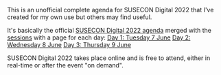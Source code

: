 This is an unofficial complete agenda for SUSECON Digital 2022 that I've created for my own use but others may find useful.

It's basically the official [SUSECON Digital 2022 agenda](https://susecon.com/agenda.html) merged with the [sessions](https://www.susecon.com/sessions.html) with a page for each day:
[Day 1: Tuesday 7 June](day1.md)
[Day 2: Wednesday 8 June](day2.md)
[Day 3: Thursday 9 June](day3.md)

SUSECON Digital 2022 takes place online and is free to attend, either in real-time or after the event "on demand".
